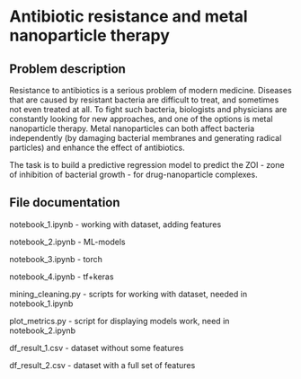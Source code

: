 # Antibiotic resistance and metal nanoparticle therapy

## Problem description

Resistance to antibiotics is a serious problem of modern medicine. Diseases that are caused by resistant bacteria are difficult to treat, and sometimes not even treated at all. To fight such bacteria, biologists and physicians are constantly looking for new approaches, and one of the options is metal nanoparticle therapy. Metal nanoparticles can both affect bacteria independently (by damaging bacterial membranes and generating radical particles) and enhance the effect of antibiotics.

The task is to build a predictive regression model to predict the ZOI - zone of inhibition of bacterial growth - for drug-nanoparticle complexes.

## File documentation

notebook_1.ipynb - working with dataset, adding features

notebook_2.ipynb - ML-models

notebook_3.ipynb - torch

notebook_4.ipynb - tf+keras


mining_cleaning.py - scripts for working with dataset, needed in notebook_1.ipynb

plot_metrics.py - script for displaying models work, need in notebook_2.ipynb


df_result_1.csv - dataset without some features

df_result_2.csv - dataset with a full set of features
